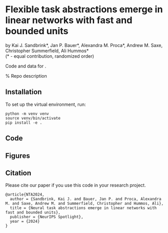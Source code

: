 # Flexible task abstractions emerge in linear networks with fast and bounded units
by Kai J. Sandbrink*, Jan P. Bauer*, Alexandra M. Proca*, Andrew M. Saxe, Christopher Summerfield, Ali Hummos*<br/>
(* - equal contribution, randomized order)

Code and data for .

% Repo description

## Installation
To set up the virtual environment, run:
```
python -m venv venv
source venv/bin/activate
pip install -e .
```

## Code

## Figures

## Citation
Please cite our paper if you use this code in your research project.

```
@article{NTA2024,
  author = {Sandbrink, Kai J. and Bauer, Jan P. and Proca, Alexandra M. and Saxe, Andrew M. and Summerfield, Christopher and Hummos, Ali},
  title = {Neural task abstractions emerge in linear networks with fast and bounded units},
  publisher = {NeurIPS Spotlight},
  year = {2024}
}
```

